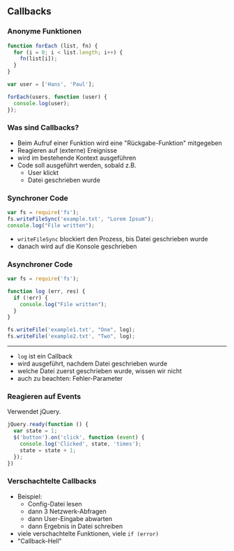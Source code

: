 ## Callbacks

### Anonyme Funktionen

```javascript
function forEach (list, fn) {
  for (i = 0; i < list.length; i++) {
    fn(list[i]);
  }
}

var user = ['Hans', 'Paul'];

forEach(users, function (user) {
  console.log(user);
});
```

### Was sind Callbacks?

- Beim Aufruf einer Funktion wird eine "Rückgabe-Funktion" mitgegeben
- Reagieren auf (externe) Ereignisse
- wird im bestehende Kontext ausgeführen
- Code soll ausgeführt werden, sobald z.B.
    + User klickt
    + Datei geschrieben wurde

### Synchroner Code

```javascript
var fs = require('fs');
fs.writeFileSync('example.txt', "Lorem Ipsum");
console.log("File written");
```


- `writeFileSync` blockiert den Prozess, bis Datei geschrieben wurde
- danach wird auf die Konsole geschrieben

### Asynchroner Code

```javascript
var fs = require('fs');

function log (err, res) {
  if (!err) {
    console.log("File written");
  }
}

fs.writeFile('example1.txt', "One", log);
fs.writeFile('example2.txt', "Two", log);
```

---

- `log` ist ein Callback
- wird ausgeführt, nachdem Datei geschrieben wurde
- welche Datei zuerst geschrieben wurde, wissen wir nicht
- auch zu beachten: Fehler-Parameter

### Reagieren auf Events

Verwendet jQuery.

```javascript
jQuery.ready(function () {
  var state = 1;
  $('button').on('click', function (event) {
    console.log('Clicked', state, 'times');
    state = state + 1;
  });
})
```

### Verschachtelte Callbacks

- Beispiel:
    + Config-Datei lesen
    + dann 3 Netzwerk-Abfragen
    + dann User-Eingabe abwarten
    + dann Ergebnis in Datei schreiben
- viele verschachtelte Funktionen, viele `if (error)`
- "Callback-Hell"

